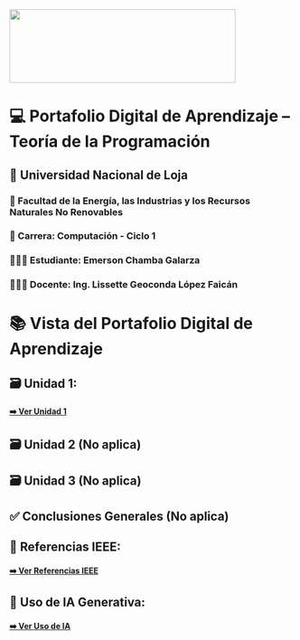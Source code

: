 <img src="https://inscripciones.unl.edu.ec/images/logo_unl.png" width="400" height="130">

# 💻 Portafolio Digital de Aprendizaje – Teoría de la Programación

## 📍 Universidad Nacional de Loja
### 🏫 Facultad de la Energía, las Industrias y los Recursos Naturales No Renovables

### 📕 Carrera: Computación - Ciclo 1
### 👨🏻‍🎓 Estudiante: Emerson Chamba Galarza
### 👩🏻‍🏫 Docente: Ing. Lissette Geoconda López Faicán 



# 📚 Vista del Portafolio Digital de Aprendizaje

## 🗃️ Unidad 1:
#### [➡️ Ver Unidad 1](unidad1.md)

## 🗃️ Unidad 2 (No aplica)

## 🗃️ Unidad 3 (No aplica)

## ✅ Conclusiones Generales (No aplica)

## 📖 Referencias IEEE:
####  [➡️ Ver Referencias IEEE](z_ieee.md)

## 🤖 Uso de IA Generativa:
####  [➡️ Ver Uso de IA](z_iee.md)
